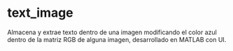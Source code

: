 # text_image
Almacena y extrae texto dentro de una imagen modificando el color azul dentro de la matriz RGB de alguna imagen, desarrollado en MATLAB con UI. 
